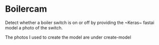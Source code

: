 # Boilercam
Detect whether a boiler switch is on or off by providing the ~Keras~ fastai model a photo of the switch.

The photos I used to create the model are under create-model
